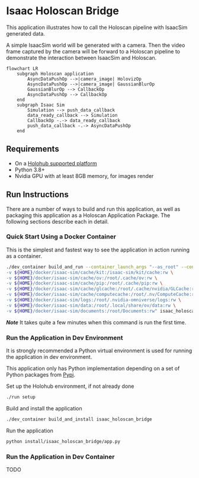 # Isaac Holoscan Bridge

This application illustrates how to call the Holoscan pipeline with IsaacSim generated data.

A simple IsaacSim world will be generated with a camera. Then the video frame captured by the camera will be forward to a Holoscan pipeline to demonstrate the interaction between IsaacSim and Holoscan.

```mermaid
flowchart LR
    subgraph Holoscan application
        AsyncDataPushOp -->|camera_image| HolovizOp
        AsyncDataPushOp -->|camera_image| GaussianBlurOp
        GaussianBlurOp --> CallbackOp
        AsyncDataPushOp --> CallbackOp
    end
    subgraph Isaac Sim
        Simulation --> push_data_callback
        data_ready_callback --> Simulation
        CallbackOp -.-> data_ready_callback
        push_data_callback -.-> AsyncDataPushOp
    end
```

## Requirements

- On a [Holohub supported platform](../../README.md#supported-platforms)
- Python 3.8+
- Nvidia GPU with at least 8GB memory, for images render

## Run Instructions

There are a number of ways to build and run this application, as well as packaging this application as a Holoscan Application Package. The following sections describe each in detail.

### Quick Start Using a Docker Container

This is the simplest and fastest way to see the application in action running as a container.

```bash
./dev_container build_and_run --container_launch_args "--as_root" --container_args "-e ACCEPT_EULA=Y -e PRIVACY_CONSENT=Y \
-v ${HOME}/docker/isaac-sim/cache/kit:/isaac-sim/kit/cache:rw \
-v ${HOME}/docker/isaac-sim/cache/ov:/root/.cache/ov:rw \
-v ${HOME}/docker/isaac-sim/cache/pip:/root/.cache/pip:rw \
-v ${HOME}/docker/isaac-sim/cache/glcache:/root/.cache/nvidia/GLCache:rw \
-v ${HOME}/docker/isaac-sim/cache/computecache:/root/.nv/ComputeCache:rw \
-v ${HOME}/docker/isaac-sim/logs:/root/.nvidia-omniverse/logs:rw \
-v ${HOME}/docker/isaac-sim/data:/root/.local/share/ov/data:rw \
-v ${HOME}/docker/isaac-sim/documents:/root/Documents:rw" isaac_holoscan_bridge
```

**_Note_**
It takes quite a few minutes when this command is run the first time.

### Run the Application in Dev Environment

It is strongly recommended a Python virtual environment is used for running the application in dev environment.

This application only has Python implementation depending on a set of Python packages from [Pypi](https://pypi.org).


Set up the Holohub environment, if not already done
```bash
./run setup
```

Build and install the application
```bash
./dev_container build_and_install isaac_holoscan_bridge
```

Run the application
```bash
python install/isaac_holoscan_bridge/app.py
```

### Run the Application in Dev Container
TODO
